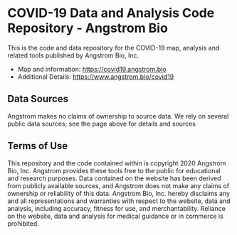 # COVID-19 Data and Analysis Code Repository - Angstrom Bio

This is the code and data repository for the COVID-19 map, analysis and related tools
published by Angstrom Bio, Inc.  

* Map and information: https://covid19.angstrom.bio
* Additional Details: https://www.angstrom.bio/covid19

## Data Sources
Angstrom makes no claims of ownership to source data.  We rely on several public data sources; see the page above for details and sources

## Terms of Use
This repository and the code contained within is copyright 2020 Angstrom Bio, Inc.  Angstrom
provides these tools free to the public for educational and research purposes.  Data contained 
on the website has been derived from publicly available sources, and Angstrom does not make
any claims of ownership or reliability of this data.  Angstrom Bio, Inc. hereby disclaims any
and all representations and warranties with respect to the website, data and analysis, including accuracy, fitness for use, 
and merchantability.  Reliance on the website, data and analysis for medical guidance or in
commerce is prohibited.